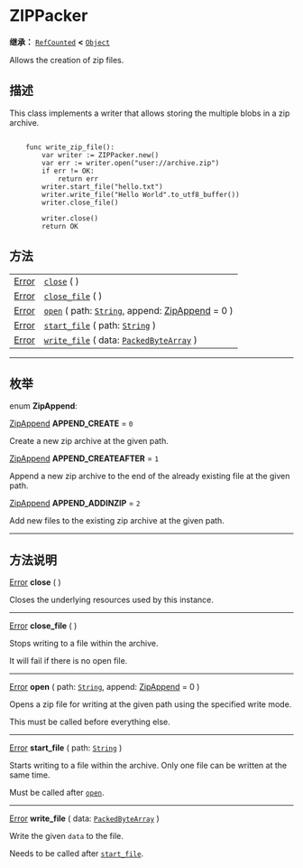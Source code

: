 <!-- ⚠ 请勿编辑本文件 ⚠ -->
<!-- 本文档使用脚本从 WeDot 引擎源码仓库生成。 -->
<!-- 生成脚本：https://github.com/WeDot-Engine/WeDot/tree/4.3/doc/tools/make_md.py； -->
<!-- 原文件：https://github.com/WeDot-Engine/WeDot/tree/4.3/modules/zip/doc_classes/ZIPPacker.xml。 -->

<div id="_class_zippacker"></div>

# ZIPPacker

**继承：** [`RefCounted`](class_refcounted.md) **<** [`Object`](class_object.md)

Allows the creation of zip files.

## 描述

This class implements a writer that allows storing the multiple blobs in a zip archive.

```

    func write_zip_file():
        var writer := ZIPPacker.new()
        var err := writer.open("user://archive.zip")
        if err != OK:
            return err
        writer.start_file("hello.txt")
        writer.write_file("Hello World".to_utf8_buffer())
        writer.close_file()
    
        writer.close()
        return OK
```



## 方法

|||
|:-:|:--|
| [Error](#enum_@globalscope_error) | [`close`](#class_zippacker_method_close) ( )                                                                                     |
| [Error](#enum_@globalscope_error) | [`close_file`](#class_zippacker_method_close_file) ( )                                                                           |
| [Error](#enum_@globalscope_error) | [`open`](#class_zippacker_method_open) ( path: [`String`](class_string.md), append: [ZipAppend](#enum_zippacker_zipappend) = 0 ) |
| [Error](#enum_@globalscope_error) | [`start_file`](#class_zippacker_method_start_file) ( path: [`String`](class_string.md) )                                         |
| [Error](#enum_@globalscope_error) | [`write_file`](#class_zippacker_method_write_file) ( data: [`PackedByteArray`](class_packedbytearray.md) )                       |

<!-- rst-class:: classref-section-separator -->

---

## 枚举

<div id="_class_enum_zippacker_zipappend"></div>

enum **ZipAppend**: <div id="enum_zippacker_zipappend"></div>

<div id="_class_zippacker_constant_append_create"></div>

[ZipAppend](#enum_zippacker_zipappend) **APPEND_CREATE** = ``0``

Create a new zip archive at the given path.

<div id="_class_zippacker_constant_append_createafter"></div>

[ZipAppend](#enum_zippacker_zipappend) **APPEND_CREATEAFTER** = ``1``

Append a new zip archive to the end of the already existing file at the given path.

<div id="_class_zippacker_constant_append_addinzip"></div>

[ZipAppend](#enum_zippacker_zipappend) **APPEND_ADDINZIP** = ``2``

Add new files to the existing zip archive at the given path.

<!-- rst-class:: classref-section-separator -->

---

## 方法说明

<div id="_class_zippacker_method_close"></div>

[Error](#enum_@globalscope_error) **close** ( )<div id="class_zippacker_method_close"></div>

Closes the underlying resources used by this instance.

<!-- rst-class:: classref-item-separator -->

---

<div id="_class_zippacker_method_close_file"></div>

[Error](#enum_@globalscope_error) **close_file** ( )<div id="class_zippacker_method_close_file"></div>

Stops writing to a file within the archive.

It will fail if there is no open file.

<!-- rst-class:: classref-item-separator -->

---

<div id="_class_zippacker_method_open"></div>

[Error](#enum_@globalscope_error) **open** ( path: [`String`](class_string.md), append: [ZipAppend](#enum_zippacker_zipappend) = 0 )<div id="class_zippacker_method_open"></div>

Opens a zip file for writing at the given path using the specified write mode.

This must be called before everything else.

<!-- rst-class:: classref-item-separator -->

---

<div id="_class_zippacker_method_start_file"></div>

[Error](#enum_@globalscope_error) **start_file** ( path: [`String`](class_string.md) )<div id="class_zippacker_method_start_file"></div>

Starts writing to a file within the archive. Only one file can be written at the same time.

Must be called after [`open`](#class_zippacker_method_open).

<!-- rst-class:: classref-item-separator -->

---

<div id="_class_zippacker_method_write_file"></div>

[Error](#enum_@globalscope_error) **write_file** ( data: [`PackedByteArray`](class_packedbytearray.md) )<div id="class_zippacker_method_write_file"></div>

Write the given `data` to the file.

Needs to be called after [`start_file`](#class_zippacker_method_start_file).

[^virtual]: 本方法通常需要用户覆盖才能生效。
[^const]: 本方法无副作用，不会修改该实例的任何成员变量。
[^vararg]: 本方法除了能接受在此处描述的参数外，还能够继续接受任意数量的参数。
[^constructor]: 本方法用于构造某个类型。
[^static]: 调用本方法无需实例，可直接使用类名进行调用。
[^operator]: 本方法描述的是使用本类型作为左操作数的有效运算符。
[^bitfield]: 这个值是由下列位标志构成位掩码的整数。
[^void]: 无返回值。

